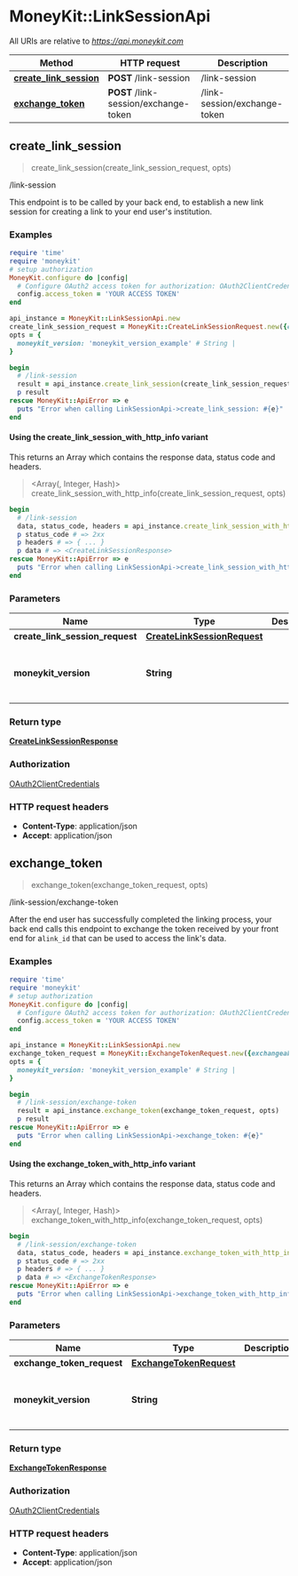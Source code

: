 # MoneyKit::LinkSessionApi

All URIs are relative to *https://api.moneykit.com*

| Method | HTTP request | Description |
| ------ | ------------ | ----------- |
| [**create_link_session**](LinkSessionApi.md#create_link_session) | **POST** /link-session | /link-session |
| [**exchange_token**](LinkSessionApi.md#exchange_token) | **POST** /link-session/exchange-token | /link-session/exchange-token |


## create_link_session

> <CreateLinkSessionResponse> create_link_session(create_link_session_request, opts)

/link-session

This endpoint is to be called by your back end, to establish a new link session         for creating a link to your end user's institution.

### Examples

```ruby
require 'time'
require 'moneykit'
# setup authorization
MoneyKit.configure do |config|
  # Configure OAuth2 access token for authorization: OAuth2ClientCredentials
  config.access_token = 'YOUR ACCESS TOKEN'
end

api_instance = MoneyKit::LinkSessionApi.new
create_link_session_request = MoneyKit::CreateLinkSessionRequest.new({customer_user: MoneyKit::LinkSessionCustomerUser.new({id: 'id_example'}), redirect_uri: 'https://yourdomain.com/oauth.html'}) # CreateLinkSessionRequest | 
opts = {
  moneykit_version: 'moneykit_version_example' # String | 
}

begin
  # /link-session
  result = api_instance.create_link_session(create_link_session_request, opts)
  p result
rescue MoneyKit::ApiError => e
  puts "Error when calling LinkSessionApi->create_link_session: #{e}"
end
```

#### Using the create_link_session_with_http_info variant

This returns an Array which contains the response data, status code and headers.

> <Array(<CreateLinkSessionResponse>, Integer, Hash)> create_link_session_with_http_info(create_link_session_request, opts)

```ruby
begin
  # /link-session
  data, status_code, headers = api_instance.create_link_session_with_http_info(create_link_session_request, opts)
  p status_code # => 2xx
  p headers # => { ... }
  p data # => <CreateLinkSessionResponse>
rescue MoneyKit::ApiError => e
  puts "Error when calling LinkSessionApi->create_link_session_with_http_info: #{e}"
end
```

### Parameters

| Name | Type | Description | Notes |
| ---- | ---- | ----------- | ----- |
| **create_link_session_request** | [**CreateLinkSessionRequest**](CreateLinkSessionRequest.md) |  |  |
| **moneykit_version** | **String** |  | [optional][default to &#39;2023-02-18&#39;] |

### Return type

[**CreateLinkSessionResponse**](CreateLinkSessionResponse.md)

### Authorization

[OAuth2ClientCredentials](../README.md#OAuth2ClientCredentials)

### HTTP request headers

- **Content-Type**: application/json
- **Accept**: application/json


## exchange_token

> <ExchangeTokenResponse> exchange_token(exchange_token_request, opts)

/link-session/exchange-token

After the end user has successfully completed the linking process, your back end     calls this endpoint to exchange the token received by your front end for a`link_id` that can be used to access     the link's data.

### Examples

```ruby
require 'time'
require 'moneykit'
# setup authorization
MoneyKit.configure do |config|
  # Configure OAuth2 access token for authorization: OAuth2ClientCredentials
  config.access_token = 'YOUR ACCESS TOKEN'
end

api_instance = MoneyKit::LinkSessionApi.new
exchange_token_request = MoneyKit::ExchangeTokenRequest.new({exchangeable_token: 'c7318ff7-257c-490e-8242-03a815b223b7'}) # ExchangeTokenRequest | 
opts = {
  moneykit_version: 'moneykit_version_example' # String | 
}

begin
  # /link-session/exchange-token
  result = api_instance.exchange_token(exchange_token_request, opts)
  p result
rescue MoneyKit::ApiError => e
  puts "Error when calling LinkSessionApi->exchange_token: #{e}"
end
```

#### Using the exchange_token_with_http_info variant

This returns an Array which contains the response data, status code and headers.

> <Array(<ExchangeTokenResponse>, Integer, Hash)> exchange_token_with_http_info(exchange_token_request, opts)

```ruby
begin
  # /link-session/exchange-token
  data, status_code, headers = api_instance.exchange_token_with_http_info(exchange_token_request, opts)
  p status_code # => 2xx
  p headers # => { ... }
  p data # => <ExchangeTokenResponse>
rescue MoneyKit::ApiError => e
  puts "Error when calling LinkSessionApi->exchange_token_with_http_info: #{e}"
end
```

### Parameters

| Name | Type | Description | Notes |
| ---- | ---- | ----------- | ----- |
| **exchange_token_request** | [**ExchangeTokenRequest**](ExchangeTokenRequest.md) |  |  |
| **moneykit_version** | **String** |  | [optional][default to &#39;2023-02-18&#39;] |

### Return type

[**ExchangeTokenResponse**](ExchangeTokenResponse.md)

### Authorization

[OAuth2ClientCredentials](../README.md#OAuth2ClientCredentials)

### HTTP request headers

- **Content-Type**: application/json
- **Accept**: application/json

